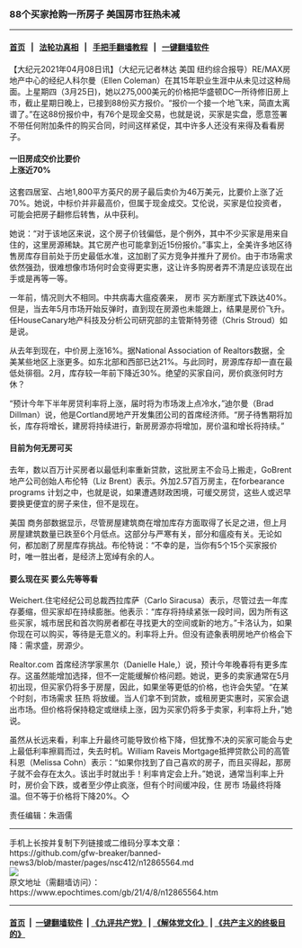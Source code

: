 ### 88个买家抢购一所房子 美国房市狂热未减
------------------------

#### [首页](https://github.com/gfw-breaker/banned-news3/blob/master/README.md) &nbsp;&nbsp;|&nbsp;&nbsp; [法轮功真相](https://github.com/begood0513/basic/blob/master/README.md)  &nbsp;&nbsp;|&nbsp;&nbsp; [手把手翻墙教程](https://github.com/gfw-breaker/guides/wiki)  &nbsp;&nbsp;|&nbsp;&nbsp; [一键翻墙软件](https://github.com/gfw-breaker/nogfw/blob/master/README.md)  



<div><p>
 【大纪元2021年04月08日讯】（大纪元记者林达
 <ok href="https://www.epochtimes.com/gb/tag/%E7%BE%8E%E5%9B%BD.html">
  美国
 </ok>
 纽约综合报导）RE/MAX房地产中心的经纪人科尔曼（Ellen Coleman）在其15年职业生涯中从未见过这种局面。上星期四（3月25日)，她以275,000美元的价格把华盛顿DC一所待修旧房上市，截止星期日晚上，已接到88份买方报价。“报价一个接一个地飞来，简直太离谱了。”在这88份报价中，有76个是现金交易，也就是说，买家是实盘，愿意签署不带任何附加条件的购买合同，时间这样紧促，其中许多人还没有来得及看看房子。
</p>
<h4>
 一旧房成交价比要价
 <br/>
 上涨近70%
</h4>
<p>
 这套四居室、占地1,800平方英尺的房子最后卖价为46万美元，比要价上涨了近70%。她说，中标价并非最高价，但属于现金成交。艾伦说，买家是位投资者，可能会把房子翻修后转售，从中获利。
</p>
<p>
 她说：“对于该地区来说，这个房子价钱偏低，是个例外，其中不少买家是用来自住的，这里房源稀缺。其它房产也可能拿到近15份报价。”事实上，全美许多地区待售房库存目前处于历史最低水准，这加剧了买方竞争并推升了房价。由于市场需求依然强劲，很难想像市场何时会变得更实惠，这让许多购房者弄不清是应该现在出手或是再等一等。
</p>
<p>
 一年前，情况则大不相同。中共病毒大瘟疫袭来，
 <ok href="https://www.epochtimes.com/gb/tag/%E6%88%BF%E5%B8%82.html">
  房市
 </ok>
 买方断崖式下跌达40%。但是，当去年5月市场开始反弹时，直到现在房源也未能跟上，结果是房价飞升。任HouseCanary地产科技及分析公司研究部的主管斯特劳德（Chris Stroud）如是说。
</p>
<p>
 从去年到现在，中价房上涨16%。据National Association of Realtors数据，全美某些地区上涨更多。如东北部和西部已达21%。与此同时，房源库存却一直在最低处徘徊。2月，库存较一年前下降近30%。绝望的买家自问，房价疯涨何时方休？
</p>
<p>
 “预计今年下半年房贷利率将上涨，届时将为市场泼上点冷水，”迪尔曼（Brad Dillman）说，他是Cortland房地产开发集团公司的首席经济师。“房子待售期将加长，库存将增长，建房将持续进行，新房房源亦将增加，房价温和增长将持续。”
</p>
<h4>
 目前为何无房可买
</h4>
<p>
 去年，数以百万计买房者以最低利率重新贷款，这批房主不会马上搬走，GoBrent地产公司创始人布伦特（Liz Brent）表示。外加2.57百万房主，在forbearance programs 计划之中，也就是说，如果遭遇财政困境，可缓交房贷，这些人或迟早要换更便宜的房子来住，但不是现在。
</p>
<p>
 <ok href="https://www.epochtimes.com/gb/tag/%E7%BE%8E%E5%9B%BD.html">
  美国
 </ok>
 商务部数据显示，尽管房屋建筑商在增加库存方面取得了长足之进，但上月房屋建筑数量已跌至6个月低点。这部分与严寒有关，部分和瘟疫有关。无论如何，都加剧了房屋库存挑战。布伦特说：“不幸的是，当你有5个15个买家报价时，唯一胜出者，是经济上宽绰有余的人。
</p>
<h4>
 要么现在买 要么先等等看
 <div class="quote" style="background-color: gray">
 </div>
</h4>
<p>
 Weichert.住宅经纪公司总裁西拉库萨（Carlo Siracusa）表示，尽管过去一年库存萎缩，但买家却在持续膨胀。他表示：“库存将持续紧张一段时间，因为所有这些买家，城市居民和首次购房者都在寻找更大的空间或新的地方。”卡洛认为，如果你现在可以购买，等待是无意义的。利率将上升。但没有迹象表明房地产价格会下降：需求盛，房源少。
</p>
<p>
 Realtor.com 首席经济学家黑尔（Danielle Hale,）说，预计今年晚春将有更多库存。这虽然能增加选择，但不一定能缓解价格问题。她说，更多的卖家通常在5月初出现，但买家仍将多于房屋，因此，如果坐等更低的价格，也许会失望。“在某个时刻，市场需求
 <ok href="https://www.epochtimes.com/gb/tag/%E7%8B%82%E7%83%AD.html">
  狂热
 </ok>
 将放缓。当人们拿不到贷款，或租房更实惠时，买家会退出市场。但价格将保持稳定或继续上涨，因为买家仍将多于卖家，利率将上升，”她说。
</p>
<p>
 虽然从长远来看，利率上升最终可能导致价格下降，但犹豫不决的买家可能会与史上最低利率擦肩而过，失去时机。William Raveis Mortgage抵押贷款公司的高管科恩（Melissa Cohn）表示：“如果你找到了自己喜欢的房子，而且买得起，那房子就不会存在太久。该出手时就出手！利率肯定会上升。”她说，通常当利率上升时，房价会下跌，或者至少停止疯涨，但有个时间缓冲段，住
 <ok href="https://www.epochtimes.com/gb/tag/%E6%88%BF%E5%B8%82.html">
  房市
 </ok>
 场最终将降温。但不等于价格将下降20%。◇
</p>
<p>
 责任编辑：朱涵儒
</p>
</div>
<hr/>
手机上长按并复制下列链接或二维码分享本文章：<br/>
https://github.com/gfw-breaker/banned-news3/blob/master/pages/nsc412/n12865564.md <br/>
<a href='https://github.com/gfw-breaker/banned-news3/blob/master/pages/nsc412/n12865564.md'><img src='https://github.com/gfw-breaker/banned-news3/blob/master/pages/nsc412/n12865564.md.png'/></a> <br/>
原文地址（需翻墙访问）：https://www.epochtimes.com/gb/21/4/8/n12865564.htm


------------------------
#### [首页](https://github.com/gfw-breaker/banned-news3/blob/master/README.md) &nbsp;|&nbsp; [一键翻墙软件](https://github.com/gfw-breaker/nogfw/blob/master/README.md) &nbsp;| [《九评共产党》](https://github.com/gfw-breaker/9ping.md/blob/master/README.md#九评之一评共产党是什么) | [《解体党文化》](https://github.com/gfw-breaker/jtdwh.md/blob/master/README.md) | [《共产主义的终极目的》](https://github.com/gfw-breaker/gczydzjmd.md/blob/master/README.md)


<img src='http://gfw-breaker.win/banned-news3/pages/nsc412/n12865564.md' width='0px' height='0px'/>